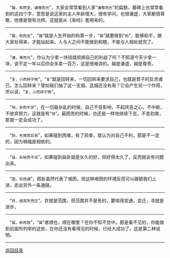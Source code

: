 &emsp;“``履，和而至，谦尊而光``”，大家会常常看到人家“``谦尊而光``”的扁额，墓碑上也常常看到的这四个字，意思是说这家的主人年龄很大，很有学问，也很谦虚，大家都很尊敬，他便是很有光辉。这就是从《易经》套用来的。
___
&emsp;“``履，和而至``”，“``履``”就是人生开始的和第一步，“``履``”就要做到“``和``”，能够和平，跟大家处得来，才能站起来。人与人之间不能做到和睦，不能与人相处就完了。
___
&emsp;“``谦，尊而光``”，你认为少拿一块钱就损掉自己的利益了吗？不知道今天少拿一块，说不定一年以后你会多拿一百万，这是很难讲的。越是谦退，越是尊贵。
___
&emsp;“``复，小而辨于物``”，“``复``”就是回转来，一切回转来要求自己，也就是曾子的反求诸已。怎么回转来？譬如我们抽了这一支烟，这烟还没有用？它会产生另一个作用，所以说，“``复，小而辨于物``”。
___
&emsp;“``恒，杂而不厌``”，在一切最杂乱的时候，自己不受影响，不起厌恶之心，不中断，不放弃努力，这就是有“``恒``”。最困苦的时候，也还是一样地继续下去，不变初衷，那就一定会成功了。
___
&emsp;“``损，先难而后易``”，如果碰到困难，有了损害，就认为对自己不利，那是不一定的，因为祸福是相依的。
___
&emsp;“``益，长裕而不设``”，如果碰到益卦就是长久的好，但好得太久了，反而就会有问题出来。
___
&emsp;“``困，穷而通``”，困卦虽然代表了艰困，但这种艰困的环境反而可以磔砺我们上进，走出另外一条通路。
___
&emsp;“``井，居其所而迁``”，井就是范围，但范围并不是死的，要晓得变通，变迁，寻就是进步。
___
&emsp;“``巽，称而隐``”，“``巽``”者顺也，顺在哪里？在你不知不觉中。那是看不见的，你能做到前面所列举的这些，在你还没有看得见的时候，已经大成功了。这是第二种说明。
___
[返回目录](../../../master/README.md#目录)